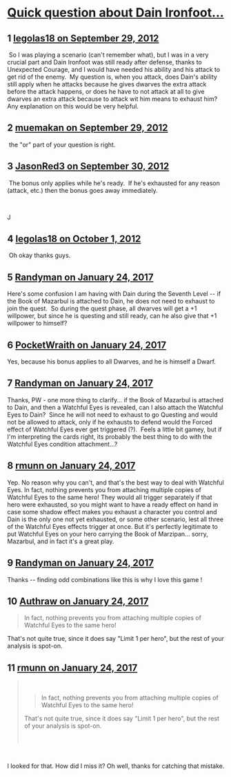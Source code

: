 # [Quick question about Dain Ironfoot…](https://community.fantasyflightgames.com/topic/71967-quick-question-about-dain-ironfoot%E2%80%A6/)

## 1 [legolas18 on September 29, 2012](https://community.fantasyflightgames.com/topic/71967-quick-question-about-dain-ironfoot%E2%80%A6/?do=findComment&comment=702443)

 So I was playing a scenario (can't remember what), but I was in a very crucial part and Dain Ironfoot was still ready after defense, thanks to Unexpected Courage, and I would have needed his ability and his attack to get rid of the enemy.  My question is, when you attack, does Dain's ability still apply when he attacks because he gives dwarves the extra attack before the attack happens, or does he have to not attack at all to give dwarves an extra attack because to attack wit him means to exhaust him? Any explanation on this would be very helpful.

## 2 [muemakan on September 29, 2012](https://community.fantasyflightgames.com/topic/71967-quick-question-about-dain-ironfoot%E2%80%A6/?do=findComment&comment=702445)

 the "or" part of your question is right.

## 3 [JasonRed3 on September 30, 2012](https://community.fantasyflightgames.com/topic/71967-quick-question-about-dain-ironfoot%E2%80%A6/?do=findComment&comment=702836)

 The bonus only applies while he's ready.  If he's exhausted for any reason (attack, etc.) then the bonus goes away immediately.

 

J

## 4 [legolas18 on October 1, 2012](https://community.fantasyflightgames.com/topic/71967-quick-question-about-dain-ironfoot%E2%80%A6/?do=findComment&comment=702868)

 Oh okay thanks guys. 

## 5 [Randyman on January 24, 2017](https://community.fantasyflightgames.com/topic/71967-quick-question-about-dain-ironfoot%E2%80%A6/?do=findComment&comment=2605417)

Here's some confusion I am having with Dain during the Seventh Level -- if the Book of Mazarbul is attached to Dain, he does not need to exhaust to join the quest.  So during the quest phase, all dwarves will get a +1 willpower, but since he is questing and still ready, can he also give that +1 willpower to himself?

## 6 [PocketWraith on January 24, 2017](https://community.fantasyflightgames.com/topic/71967-quick-question-about-dain-ironfoot%E2%80%A6/?do=findComment&comment=2605440)

Yes, because his bonus applies to all Dwarves, and he is himself a Dwarf.

## 7 [Randyman on January 24, 2017](https://community.fantasyflightgames.com/topic/71967-quick-question-about-dain-ironfoot%E2%80%A6/?do=findComment&comment=2605505)

Thanks, PW - one more thing to clarify... if the Book of Mazarbul is attached to Dain, and then a Watchful Eyes is revealed, can I also attach the Watchful Eyes to Dain?  Since he will not need to exhaust to go Questing and would not be allowed to attack, only if he exhausts to defend would the Forced effect of Watchful Eyes ever get triggered (?).  Feels a little bit gamey, but if I'm interpreting the cards right, its probably the best thing to do with the Watchful Eyes condition attachment...?

## 8 [rmunn on January 24, 2017](https://community.fantasyflightgames.com/topic/71967-quick-question-about-dain-ironfoot%E2%80%A6/?do=findComment&comment=2605590)

Yep. No reason why you can't, and that's the best way to deal with Watchful Eyes. In fact, nothing prevents you from attaching multiple copies of Watchful Eyes to the same hero! They would all trigger separately if that hero were exhausted, so you might want to have a ready effect on hand in case some shadow effect makes you exhaust a character you control and Dain is the only one not yet exhausted, or some other scenario, lest all three of the Watchful Eyes effects trigger at once. But it's perfectly legitimate to put Watchful Eyes on your hero carrying the Book of Marzipan... sorry, Mazarbul, and in fact it's a great play.

## 9 [Randyman on January 24, 2017](https://community.fantasyflightgames.com/topic/71967-quick-question-about-dain-ironfoot%E2%80%A6/?do=findComment&comment=2605608)

Thanks -- finding odd combinations like this is why I love this game !

## 10 [Authraw on January 24, 2017](https://community.fantasyflightgames.com/topic/71967-quick-question-about-dain-ironfoot%E2%80%A6/?do=findComment&comment=2605709)

> In fact, nothing prevents you from attaching multiple copies of Watchful Eyes to the same hero!

That's not quite true, since it does say "Limit 1 per hero", but the rest of your analysis is spot-on.

## 11 [rmunn on January 24, 2017](https://community.fantasyflightgames.com/topic/71967-quick-question-about-dain-ironfoot%E2%80%A6/?do=findComment&comment=2605741)

>  
> 
> > In fact, nothing prevents you from attaching multiple copies of Watchful Eyes to the same hero!
> 
> That's not quite true, since it does say "Limit 1 per hero", but the rest of your analysis is spot-on.
> 
>  

 

I looked for that. How did I miss it? Oh well, thanks for catching that mistake.

